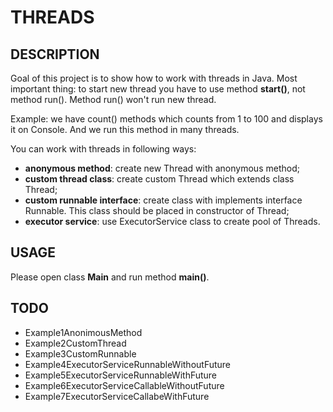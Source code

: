 THREADS
=======


DESCRIPTION
-----------

Goal of this project is to show how to work with threads in Java. Most important thing: 
to start new thread you have to use method **start()**, not method run(). 
Method run() won't run new thread.

Example: we have count() methods which counts from 1 to 100 and displays it on Console. 
And we run this method in many threads.

You can work with threads in following ways:
* **anonymous method**: create new Thread with anonymous method;
* **custom thread class**: create custom Thread which extends class Thread;
* **custom runnable interface**: create class with implements interface Runnable. This class should be placed in constructor of Thread;
* **executor service**: use ExecutorService class to create pool of Threads.


USAGE
-----

Please open class **Main** and run method **main()**.


TODO
----

- Example1AnonimousMethod
- Example2CustomThread
- Example3CustomRunnable
- Example4ExecutorServiceRunnableWithoutFuture
- Example5ExecutorServiceRunnableWithFuture
- Example6ExecutorServiceCallableWithoutFuture
- Example7ExecutorServiceCallabeWithFuture